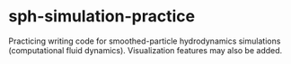 # sph-simulation-practice
Practicing writing code for smoothed-particle hydrodynamics simulations (computational fluid dynamics). Visualization features may also be added.
